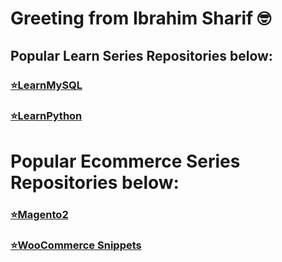 # Greeting from Ibrahim Sharif 🤓

## Popular Learn Series Repositories below:
### [⭐LearnMySQL](https://github.com/shuvoaftab/LearnMySQL)
### [⭐LearnPython](https://github.com/shuvoaftab/LearnPython)


# Popular Ecommerce Series Repositories below:
### [⭐Magento2](https://github.com/shuvoaftab/magento2)
### [⭐WooCommerce Snippets](https://github.com/shuvoaftab/woocommerce-snippets)







